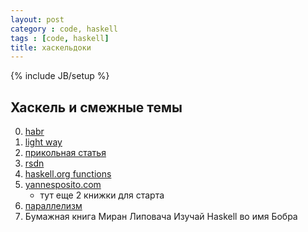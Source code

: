 ```yaml
---
layout: post
category : code, haskell
tags : [code, haskell]
title: хаскельдоки
---
```

{% include JB/setup %}


## Хаскель и смежные темы

0. [habr](http://habrahabr.ru/post/152889/)
0. [light way](http://yannesposito.com/Scratch/en/blog/Haskell-the-Hard-Way/)
0. [прикольная статья](http://fprog.ru/2009/issue3/eugene-kirpichov-elements-of-functional-languages/)
0. [rsdn](http://www.rsdn.ru/article/haskell/haskell_part1.xml)
0. [haskell.org functions](http://www.haskell.org/tutorial/functions.html)
0. [yannesposito.com](http://yannesposito.com/Scratch/en/blog/Haskell-the-Hard-Way/)
    - тут еще 2 книжки для старта
0. [параллелизм](http://research.microsoft.com/en-us/um/people/simonpj/papers/parallel/AFP08-notes.pdf)
0. Бумажная книга Миран Липовача Изучай Haskell во имя Бобра
